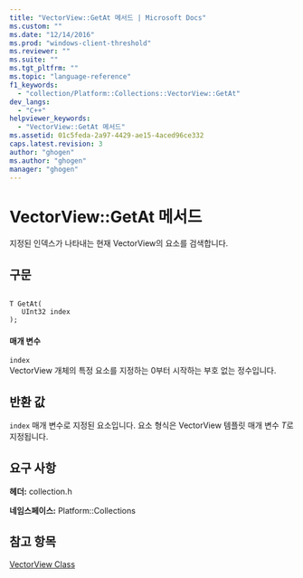 ```yaml
---
title: "VectorView::GetAt 메서드 | Microsoft Docs"
ms.custom: ""
ms.date: "12/14/2016"
ms.prod: "windows-client-threshold"
ms.reviewer: ""
ms.suite: ""
ms.tgt_pltfrm: ""
ms.topic: "language-reference"
f1_keywords: 
  - "collection/Platform::Collections::VectorView::GetAt"
dev_langs: 
  - "C++"
helpviewer_keywords: 
  - "VectorView::GetAt 메서드"
ms.assetid: 01c5feda-2a97-4429-ae15-4aced96ce332
caps.latest.revision: 3
author: "ghogen"
ms.author: "ghogen"
manager: "ghogen"
---
```

# VectorView::GetAt 메서드
지정된 인덱스가 나타내는 현재 VectorView의 요소를 검색합니다.  
  
## 구문  
  
```  
  
T GetAt(  
   UInt32 index  
);  
```  
  
#### 매개 변수  
 `index`  
 VectorView 개체의 특정 요소를 지정하는 0부터 시작하는 부호 없는 정수입니다.  
  
## 반환 값  
 `index` 매개 변수로 지정된 요소입니다. 요소 형식은 VectorView 템플릿 매개 변수 *T*로 지정됩니다.  
  
## 요구 사항  
 **헤더:** collection.h  
  
 **네임스페이스:** Platform::Collections  
  
## 참고 항목  
 [VectorView Class](http://msdn.microsoft.com/ko-kr/79697692-ae58-40e0-958f-cf1be6347994)